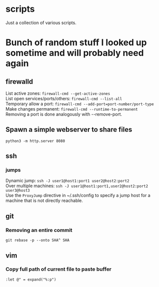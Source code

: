 # scripts
Just a collection of various scripts.

# Bunch of random stuff I looked up sometime and will probably need again

## firewalld
List active zones: `firewall-cmd --get-active-zones`  
List open services/ports/others: `firewall-cmd --list-all`  
Temporary allow a port: `firewall-cmd --add-port=port-number/port-type`  
Make changes permanent: `firewall-cmd --runtime-to-permanent`  
Removing a port is done analogously with --remove-port.

## Spawn a simple webserver to share files
`python3 -m http.server 8080`

## ssh
### jumps
Dynamic jump: `ssh -J user1@host1:port1 user2@host2:port2`  
Over multiple machines: `ssh -J user1@host1:port1,user2@host2:port2 user3@host3`  
Use the `ProxyJump` directive in ~/.ssh/config to specify a jump host for a machine that is not directly reachable.

## git
### Removing an entire commit
`git rebase -p --onto SHA^ SHA`

## vim
### Copy full path of current file to paste buffer
`:let @" = expand("%:p")`
